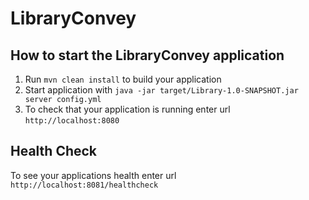 # LibraryConvey

How to start the LibraryConvey application
---

1. Run `mvn clean install` to build your application
1. Start application with `java -jar target/Library-1.0-SNAPSHOT.jar server config.yml`
1. To check that your application is running enter url `http://localhost:8080`

Health Check
---

To see your applications health enter url `http://localhost:8081/healthcheck`
